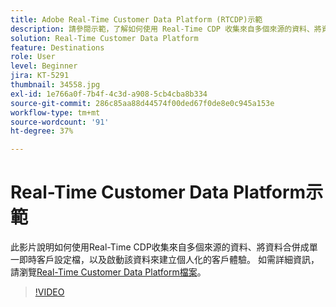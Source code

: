 ```yaml
---
title: Adobe Real-Time Customer Data Platform (RTCDP)示範
description: 請參閱示範，了解如何使用 Real-Time CDP 收集來自多個來源的資料、將資料合併成單一即時客戶設定檔，以及啟動該資料來建立個人化的客戶體驗。
solution: Real-Time Customer Data Platform
feature: Destinations
role: User
level: Beginner
jira: KT-5291
thumbnail: 34558.jpg
exl-id: 1e766a0f-7b4f-4c3d-a908-5cb4cba8b334
source-git-commit: 286c85aa88d44574f00ded67f0de8e0c945a153e
workflow-type: tm+mt
source-wordcount: '91'
ht-degree: 37%

---
```


# Real-Time Customer Data Platform示範

此影片說明如何使用Real-Time CDP收集來自多個來源的資料、將資料合併成單一即時客戶設定檔，以及啟動該資料來建立個人化的客戶體驗。 如需詳細資訊，請瀏覽[Real-Time Customer Data Platform檔案](https://experienceleague.adobe.com/docs/experience-platform/rtcdp/overview.html?lang=zh-Hant)。

>[!VIDEO](https://video.tv.adobe.com/v/34558?learn=on&enablevpops)
